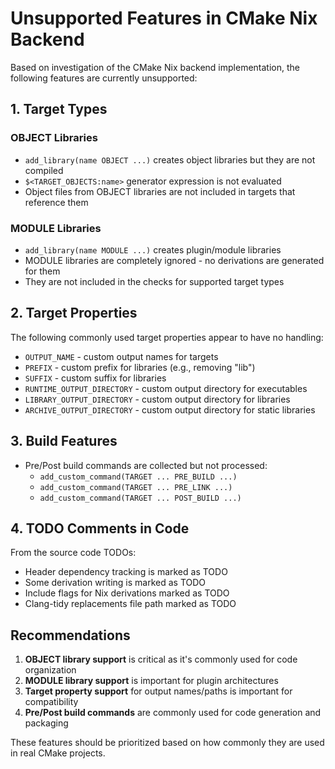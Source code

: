 # Unsupported Features in CMake Nix Backend

Based on investigation of the CMake Nix backend implementation, the following features are currently unsupported:

## 1. Target Types

### OBJECT Libraries
- `add_library(name OBJECT ...)` creates object libraries but they are not compiled
- `$<TARGET_OBJECTS:name>` generator expression is not evaluated
- Object files from OBJECT libraries are not included in targets that reference them

### MODULE Libraries  
- `add_library(name MODULE ...)` creates plugin/module libraries
- MODULE libraries are completely ignored - no derivations are generated for them
- They are not included in the checks for supported target types

## 2. Target Properties
The following commonly used target properties appear to have no handling:
- `OUTPUT_NAME` - custom output names for targets
- `PREFIX` - custom prefix for libraries (e.g., removing "lib")
- `SUFFIX` - custom suffix for libraries
- `RUNTIME_OUTPUT_DIRECTORY` - custom output directory for executables
- `LIBRARY_OUTPUT_DIRECTORY` - custom output directory for libraries
- `ARCHIVE_OUTPUT_DIRECTORY` - custom output directory for static libraries

## 3. Build Features
- Pre/Post build commands are collected but not processed:
  - `add_custom_command(TARGET ... PRE_BUILD ...)`
  - `add_custom_command(TARGET ... PRE_LINK ...)`  
  - `add_custom_command(TARGET ... POST_BUILD ...)`

## 4. TODO Comments in Code
From the source code TODOs:
- Header dependency tracking is marked as TODO
- Some derivation writing is marked as TODO
- Include flags for Nix derivations marked as TODO
- Clang-tidy replacements file path marked as TODO

## Recommendations

1. **OBJECT library support** is critical as it's commonly used for code organization
2. **MODULE library support** is important for plugin architectures
3. **Target property support** for output names/paths is important for compatibility
4. **Pre/Post build commands** are commonly used for code generation and packaging

These features should be prioritized based on how commonly they are used in real CMake projects.